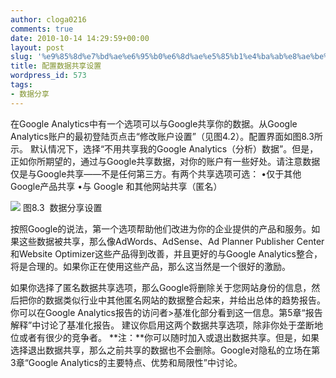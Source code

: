 ```yaml
---
author: cloga0216
comments: true
date: 2010-10-14 14:29:59+00:00
layout: post
slug: '%e9%85%8d%e7%bd%ae%e6%95%b0%e6%8d%ae%e5%85%b1%e4%ba%ab%e8%ae%be%e7%bd%ae'
title: 配置数据共享设置
wordpress_id: 573
tags:
- 数据分享
---
```


在Google Analytics中有一个选项可以与Google共享你的数据。从Google Analytics账户的最初登陆页点击“修改账户设置”（见图4.2）。配置界面如图8.3所示。
默认情况下，选择“不用共享我的Google Analytics（分析）数据”。但是，正如你所期望的，通过与Google共享数据，对你的账户有一些好处。请注意数据仅是与Google共享——不是任何第三方。有两个共享选项可选：
•仅于其他Google产品共享
•与 Google 和其他网站共享（匿名）




![](http://www.cloga.info/wp-content/uploads/2010/10/8-3.png)[](http://www.cloga.info/wp-content/uploads/2010/10/8-3.png)
图8.3  数据分享设置


<!-- more -->按照Google的说法，第一个选项帮助他们改进为你的企业提供的产品和服务。如果这些数据被共享，那么像AdWords、AdSense、Ad Planner Publisher Center和Website Optimizer这些产品得到改善，并且更好的与Google Analytics整合，将是合理的。如果你正在使用这些产品，那么这当然是一个很好的激励。
如果你选择了匿名数据共享选项，那么Google将删除关于您网站身份的信息，然后把你的数据类似行业中其他匿名网站的数据整合起来，并给出总体的趋势报告。你可以在Google Analytics报告的访问者>基准化部分看到这一信息。第5章“报告解释”中讨论了基准化报告。
建议你启用这两个数据共享选项，除非你处于垄断地位或者有很少的竞争者。
**注：**你可以随时加入或退出数据共享。但是，如果选择退出数据共享，那么之前共享的数据也不会删除。Google对隐私的立场在第3章“Google Analytics的主要特点、优势和局限性”中讨论。
